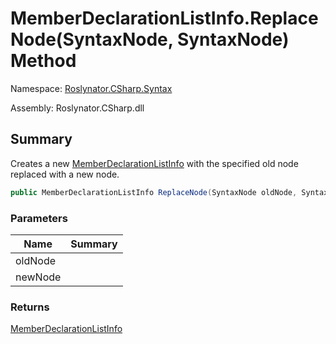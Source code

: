 # MemberDeclarationListInfo\.ReplaceNode\(SyntaxNode, SyntaxNode\) Method

Namespace: [Roslynator.CSharp.Syntax](../../README.md)

Assembly: Roslynator\.CSharp\.dll

## Summary

Creates a new [MemberDeclarationListInfo](../README.md) with the specified old node replaced with a new node\.

```csharp
public MemberDeclarationListInfo ReplaceNode(SyntaxNode oldNode, SyntaxNode newNode)
```

### Parameters

| Name | Summary |
| ---- | ------- |
| oldNode | |
| newNode | |

### Returns

[MemberDeclarationListInfo](../README.md)


